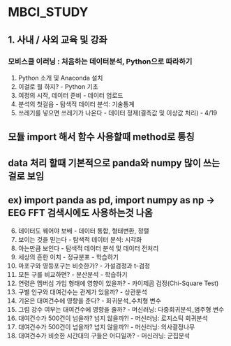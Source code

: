 # MBCI_STUDY
## 1. 사내 / 사외 교육 및 강좌 
### 모비스쿨 이러닝 : 처음하는 데이터분석, Python으로 따라하기
  
1. Python 소개 및 Anaconda 설치	
2. 이걸로 뭘 하지? - Python 기초	
3. 여정의 시작, 데이터 준비 - 데이터 업로드	
4. 분석의 첫걸음 - 탐색적 데이터 분석: 기술통계	
5. 쓰레기를 넣으면 쓰레기가 나온다 - 데이터 정제(결측값 및 이상값 처리)	- 4/19

## 모듈 import 해서 함수 사용할때 method로 통칭
## data 처리 할때 기본적으로 panda와 numpy 많이 쓰는걸로 보임
## ex) import panda as pd, import numpy as np -> EEG FFT 검색시에도 사용하는것 나옴

6. 데이터도 꿰어야 보배 - 데이터 통합, 형태변환, 정렬	
7. 보이는 것을 믿는다 - 탐색적 데이터 분석: 시각화	
8. 아는만큼 보인다 - 탐색적 데이터 분석 및 데이터 전처리	
9. 세상의 흔한 이치 - 정규분포	-	학습하기	
10. 마포구와 영등포구는 비슷한가? - 가설검정과 t-검정	
11. 모든 구를 비교하면? - 분산분석	-	학습하기	
12. 연령은 멤버십 가입 형태에 영향이 있을까? - 카이제곱 검정(Chi-Square Test)	
13. 구별 인구와 대여건수는 관계가 있을까? - 상관분석	
14. 기온은 대여건수에 영향을 준다? - 회귀분석_수치형 변수	
15. 그럼 강수 여부는 대여건수에 영향을 줄까? - 머신러닝: 다중회귀분석_범주형 변수	
16. 대여건수가 500건이 넘을까? 넘지 않을까?! - 머신러닝: 로지스틱 회귀분석	
17. 대여건수가 500건이 넘을까? 넘지 않을까?! - 머신러닝: 의사결정나무
18. 대여건수가 비슷한 시간대의 구들은 어디일까? - 머신러닝: 군집분석